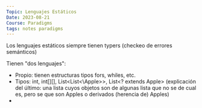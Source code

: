 ```yaml
---
Topic: Lenguajes Estáticos
Date: 2023-08-21
Course: Paradigms
tags: notes paradigms
---
```


Los lenguajes estáticos siempre tienen typers (checkeo de errores semánticos)

Tienen "dos lenguajes":
- Propio: tienen estructuras tipos fors, whiles, etc.
- Tipos: int, int\[]\[], List<List<\Apple>>, List<\? extends Apple> (explicación del último: una lista cuyos objetos son de algunas lista que no se de cual es, pero se que son Apples o derivados (herencia de) Apples)
- 